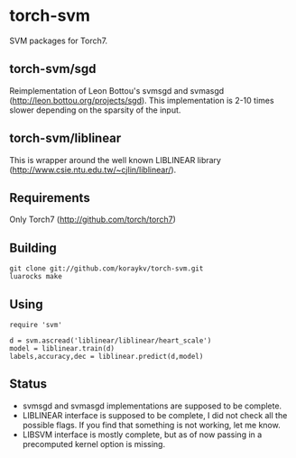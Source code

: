 torch-svm
=========

SVM packages for Torch7.

torch-svm/sgd
-------------

Reimplementation of Leon Bottou's svmsgd and svmasgd (http://leon.bottou.org/projects/sgd). 
This implementation is 2-10 times slower depending on the sparsity of the input.

torch-svm/liblinear
-------------------

This is wrapper around the well known LIBLINEAR library (http://www.csie.ntu.edu.tw/~cjlin/liblinear/).

Requirements
------------

Only Torch7 (http://github.com/torch/torch7)

Building
--------

```
git clone git://github.com/koraykv/torch-svm.git
luarocks make
```

Using
----

```
require 'svm'

d = svm.ascread('liblinear/liblinear/heart_scale')
model = liblinear.train(d)
labels,accuracy,dec = liblinear.predict(d,model)
```

Status
------

 - svmsgd and svmasgd implementations are supposed to be complete.
 - LIBLINEAR interface is supposed to be complete, I did not check all the possible flags. If you find that something is not working, let me know.
 - LIBSVM interface is mostly complete, but as of now passing in a precomputed kernel option is missing.
